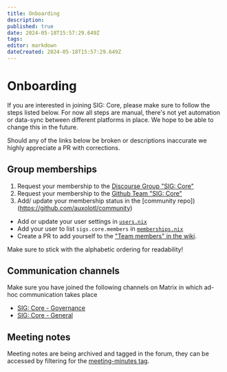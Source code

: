 ```yaml
---
title: Onboarding
description: 
published: true
date: 2024-05-18T15:57:29.649Z
tags: 
editor: markdown
dateCreated: 2024-05-18T15:57:29.649Z
---
```


# Onboarding

If you are interested in joining SIG: Core, please make sure to follow the steps listed below. For now all steps are manual, there's not yet automation or data-sync between different platforms in place. We hope to be able to change this in the future.

Should any of the links below be broken or descriptions inaccurate we highly appreciate a PR with corrections.

## Group memberships
1) Request your membership to the [Discourse Group "SIG: Core"](https://forum.aux.computer/g/sig_core/)
2) Request your membership to the [Github Team "SIG: Core"](https://github.com/orgs/auxolotl/teams/sig-core)
3) Add/ update your membership status in the [community repo])(https://github.com/auxolotl/community)
  - Add or update your user settings in [`users.nix`](https://github.com/auxolotl/community/blob/main/users.nix)
  - Add your user to list `sigs.core.members` in [`memberships.nix`](https://github.com/auxolotl/community/blob/main/memberships.nix)
  - Create a PR to add yourself to the ["Team members" in the wiki](https://github.com/auxolotl/wiki/blob/main/community/core.md).

  Make sure to stick with the alphabetic ordering for readability!

## Communication channels
Make sure you have joined the following channels on Matrix in which ad-hoc communication takes place
- [SIG: Core - Governance](https://matrix.to/#/#SIGCORE-GOV:auxolotl.org)
- [SIG: Core - General](https://matrix.to/#/#SIGCORE-GEN:auxolotl.org)

## Meeting notes
Meeting notes are being archived and tagged in the forum, they can be accessed by filtering for the [meeting-minutes tag](https://forum.aux.computer/tags/c/special-interest-groups/sig-core/14/meeting-minutes).
